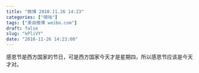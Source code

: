 ```yaml
---
title: "微博 2010.11.26 14:23"
categories: ["嘀咕"]
tags: ["来自微博 weibo.com"]
draft: false
slug: "kPliVY"
date: "2010-11-26 14:23:00"
---
```


<p>感恩节是西方国家的节日，可是西方国家今天才是星期四，所以感恩节应该是今天才对。 ​​​​</p>
